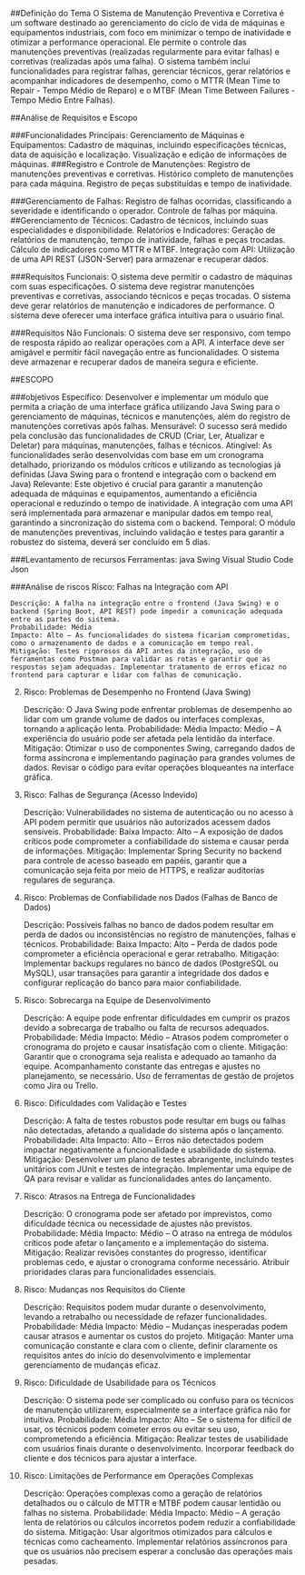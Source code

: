 <!-- Documentação Técnica do Projeto -->
##Definição do Tema
O Sistema de Manutenção Preventiva e Corretiva é um software destinado ao gerenciamento do ciclo de vida de máquinas e equipamentos industriais, com foco em minimizar o tempo de inatividade e otimizar a performance operacional. Ele permite o controle das manutenções preventivas (realizadas regularmente para evitar falhas) e corretivas (realizadas após uma falha). O sistema também inclui funcionalidades para registrar falhas, gerenciar técnicos, gerar relatórios e acompanhar indicadores de desempenho, como o MTTR (Mean Time to Repair - Tempo Médio de Reparo) e o MTBF (Mean Time Between Failures - Tempo Médio Entre Falhas).

##Análise de Requisitos e Escopo

###Funcionalidades Principais:
Gerenciamento de Máquinas e Equipamentos:
Cadastro de máquinas, incluindo especificações técnicas, data de aquisição e localização.
Visualização e edição de informações de máquinas.
###Registro e Controle de Manutenções:
Registro de manutenções preventivas e corretivas.
Histórico completo de manutenções para cada máquina.
Registro de peças substituídas e tempo de inatividade.

###Gerenciamento de Falhas:
Registro de falhas ocorridas, classificando a severidade e identificando o operador.
Controle de falhas por máquina.
##Gerenciamento de Técnicos:
Cadastro de técnicos, incluindo suas especialidades e disponibilidade.
Relatórios e Indicadores:
Geração de relatórios de manutenção, tempo de inatividade, falhas e peças trocadas.
Cálculo de indicadores como MTTR e MTBF.
Integração com API:
Utilização de uma API REST (JSON-Server) para armazenar e recuperar dados.


###Requisitos Funcionais:
O sistema deve permitir o cadastro de máquinas com suas especificações.
O sistema deve registrar manutenções preventivas e corretivas, associando técnicos e peças trocadas.
O sistema deve gerar relatórios de manutenção e indicadores de performance.
O sistema deve oferecer uma interface gráfica intuitiva para o usuário final.

###Requisitos Não Funcionais:
O sistema deve ser responsivo, com tempo de resposta rápido ao realizar operações com a API.
A interface deve ser amigável e permitir fácil navegação entre as funcionalidades.
O sistema deve armazenar e recuperar dados de maneira segura e eficiente.

##ESCOPO

###objetivos
Específico: Desenvolver e implementar um módulo que permita a criação de uma interface gráfica utilizando Java Swing para o gerenciamento de máquinas, técnicos e manutenções, além do registro de manutenções corretivas após falhas.
Mensurável: O sucesso será medido pela conclusão das funcionalidades de CRUD (Criar, Ler, Atualizar e Deletar) para máquinas, manutenções, falhas e técnicos.
Atingível: As funcionalidades serão desenvolvidas com base em um cronograma detalhado, priorizando os módulos críticos e utilizando as tecnologias já definidas (Java Swing para o frontend e integração com o backend em Java)
Relevante: Este objetivo é crucial para garantir a manutenção adequada de máquinas e equipamentos, aumentando a eficiência operacional e reduzindo o tempo de inatividade. A integração com uma API será implementada para armazenar e manipular dados em tempo real, garantindo a sincronização do sistema com o backend.
Temporal: O módulo de manutenções preventivas, incluindo validação e testes para garantir a robustez do sistema, deverá ser concluído em 5 dias.

###Levantamento de recursos
Ferramentas:
 java Swing
 Visual Studio Code
 Json


###Análise de riscos
Risco: Falhas na Integração com API

    Descrição: A falha na integração entre o frontend (Java Swing) e o backend (Spring Boot, API REST) pode impedir a comunicação adequada entre as partes do sistema.
    Probabilidade: Média
    Impacto: Alto – As funcionalidades do sistema ficariam comprometidas, como o armazenamento de dados e a comunicação em tempo real.
    Mitigação: Testes rigorosos da API antes da integração, uso de ferramentas como Postman para validar as rotas e garantir que as respostas sejam adequadas. Implementar tratamento de erros eficaz no frontend para capturar e lidar com falhas de comunicação.

2. Risco: Problemas de Desempenho no Frontend (Java Swing)

    Descrição: O Java Swing pode enfrentar problemas de desempenho ao lidar com um grande volume de dados ou interfaces complexas, tornando a aplicação lenta.
    Probabilidade: Média
    Impacto: Médio – A experiência do usuário pode ser afetada pela lentidão da interface.
    Mitigação: Otimizar o uso de componentes Swing, carregando dados de forma assíncrona e implementando paginação para grandes volumes de dados. Revisar o código para evitar operações bloqueantes na interface gráfica.

3. Risco: Falhas de Segurança (Acesso Indevido)

    Descrição: Vulnerabilidades no sistema de autenticação ou no acesso à API podem permitir que usuários não autorizados acessem dados sensíveis.
    Probabilidade: Baixa
    Impacto: Alto – A exposição de dados críticos pode comprometer a confiabilidade do sistema e causar perda de informações.
    Mitigação: Implementar Spring Security no backend para controle de acesso baseado em papéis, garantir que a comunicação seja feita por meio de HTTPS, e realizar auditorias regulares de segurança.

4. Risco: Problemas de Confiabilidade nos Dados (Falhas de Banco de Dados)

    Descrição: Possíveis falhas no banco de dados podem resultar em perda de dados ou inconsistências no registro de manutenções, falhas e técnicos.
    Probabilidade: Baixa
    Impacto: Alto – Perda de dados pode comprometer a eficiência operacional e gerar retrabalho.
    Mitigação: Implementar backups regulares no banco de dados (PostgreSQL ou MySQL), usar transações para garantir a integridade dos dados e configurar replicação do banco para maior confiabilidade.

5. Risco: Sobrecarga na Equipe de Desenvolvimento

    Descrição: A equipe pode enfrentar dificuldades em cumprir os prazos devido a sobrecarga de trabalho ou falta de recursos adequados.
    Probabilidade: Média
    Impacto: Médio – Atrasos podem comprometer o cronograma do projeto e causar insatisfação com o cliente.
    Mitigação: Garantir que o cronograma seja realista e adequado ao tamanho da equipe. Acompanhamento constante das entregas e ajustes no planejamento, se necessário. Uso de ferramentas de gestão de projetos como Jira ou Trello.

6. Risco: Dificuldades com Validação e Testes

    Descrição: A falta de testes robustos pode resultar em bugs ou falhas não detectadas, afetando a qualidade do sistema após o lançamento.
    Probabilidade: Alta
    Impacto: Alto – Erros não detectados podem impactar negativamente a funcionalidade e usabilidade do sistema.
    Mitigação: Desenvolver um plano de testes abrangente, incluindo testes unitários com JUnit e testes de integração. Implementar uma equipe de QA para revisar e validar as funcionalidades antes do lançamento.

7. Risco: Atrasos na Entrega de Funcionalidades

    Descrição: O cronograma pode ser afetado por imprevistos, como dificuldade técnica ou necessidade de ajustes não previstos.
    Probabilidade: Média
    Impacto: Médio – O atraso na entrega de módulos críticos pode afetar o lançamento e a implementação do sistema.
    Mitigação: Realizar revisões constantes do progresso, identificar problemas cedo, e ajustar o cronograma conforme necessário. Atribuir prioridades claras para funcionalidades essenciais.

8. Risco: Mudanças nos Requisitos do Cliente

    Descrição: Requisitos podem mudar durante o desenvolvimento, levando a retrabalho ou necessidade de refazer funcionalidades.
    Probabilidade: Média
    Impacto: Médio – Mudanças inesperadas podem causar atrasos e aumentar os custos do projeto.
    Mitigação: Manter uma comunicação constante e clara com o cliente, definir claramente os requisitos antes do início do desenvolvimento e implementar gerenciamento de mudanças eficaz.

9. Risco: Dificuldade de Usabilidade para os Técnicos

    Descrição: O sistema pode ser complicado ou confuso para os técnicos de manutenção utilizarem, especialmente se a interface gráfica não for intuitiva.
    Probabilidade: Média
    Impacto: Alto – Se o sistema for difícil de usar, os técnicos podem cometer erros ou evitar seu uso, comprometendo a eficiência.
    Mitigação: Realizar testes de usabilidade com usuários finais durante o desenvolvimento. Incorporar feedback do cliente e dos técnicos para ajustar a interface.

10. Risco: Limitações de Performance em Operações Complexas

    Descrição: Operações complexas como a geração de relatórios detalhados ou o cálculo de MTTR e MTBF podem causar lentidão ou falhas no sistema.
    Probabilidade: Média
    Impacto: Médio – A geração lenta de relatórios ou cálculos incorretos podem reduzir a confiabilidade do sistema.
    Mitigação: Usar algoritmos otimizados para cálculos e técnicas como cacheamento. Implementar relatórios assíncronos para que os usuários não precisem esperar a conclusão das operações mais pesadas.

